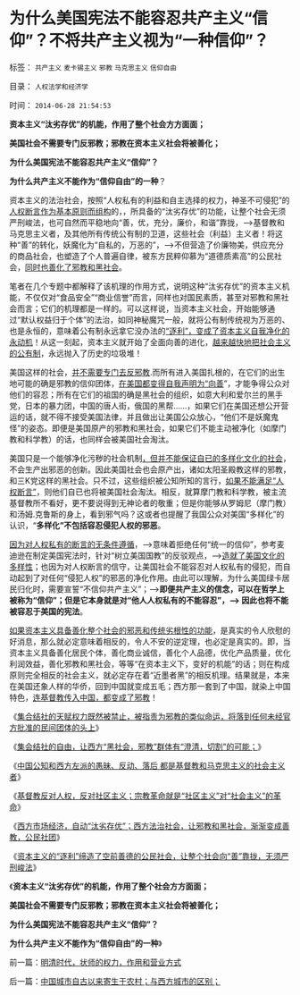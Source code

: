 # 为什么美国宪法不能容忍共产主义“信仰”？不将共产主义视为“一种信仰”？

标签： `共产主义` `麦卡锡主义` `邪教` `马克思主义` `信仰自由` 

目录： `人权法学和经济学`

时间： `2014-06-28 21:54:53`

**资本主义“汰劣存优”的机能，作用了整个社会方方面面；**

**美国社会不需要专门反邪教；邪教在资本主义社会将被善化；**

**为什么美国宪法不能容忍共产主义“信仰”？**

**为什么共产主义不能作为“信仰自由”的一种**？

资本主义的法治社会，按照“人权私有的利益和自主选择的权力，神圣不可侵犯”的[人权断言作为基本原则而组构](../../../2009/2/6/人权经济学.md)的，，所具备的“汰劣存优”的功能，让整个社会无须严刑峻法，也可自然而平稳地向“善，优，充分，廉价，和谐”靠拢，——>基督教和马克思主义者，及其他所有传统公有制的卫道，这些社会（利益）主义者！将这种“善”的转化，妖魔化为“自私的，万恶的”，——>不但营造了价廉物美，供应充分的商品社会，也塑造了个人普遍自律，被东方民粹仰慕为“道德质素高”的公民社会，[同时也善化了邪教和黑社会](http://blog.sina.com.cn/s/blog_5563a64d0102ej15.html)。

笔者在几个专题中都解释了该机理的作用方式，说明这种“汰劣存优”的资本主义机能，不仅仅对“食品安全”“商业信誉”而言，同样也对国民素质，甚至对邪教和黑社会而言；它们的机理都是一样的。可以这样说，当资本主义社会，开始能够通过“默认权益归于个体”的法治，如同神秘魔咒一般，就将公有制传统视为万恶的、也是永恒的，意味着公有制永远拿它没办法的[“逐利”，变成了资本主义自我净化的永动机](http://blog.sina.com.cn/s/blog_5563a64d0102uw7u.html)！从这一刻起，资本主义就开始了全面向善的进化，[越来越快地把社会主义的公有制](../../../2010/9/5/为贫富差距呼唤公有制均贫富.md)，永远抛入了历史的垃圾堆！

美国这样的社会，[并不需要专门去反邪教](../../../2012/12/2/黑社会黄赌毒的衍生成本被高度关注.md).而所有进入美国扎根的，在它们的出生地可能的确是邪教的信仰团体，[在美国都变得自我声明为“向善](../../../2012/12/3/黑社会在公共约束下脆弱而渐渐无害.md)”，才能争得公众对他们的容忍；所有在它们的祖国的确是黑社会的组织，如意大利和爱尔兰的黑手党，日本的暴力团，中国的唐人街，俄国的黑帮……，如果它们在美国还想公开营运的话，就不得不接受美国法律，并且做出让美国公众放心，“他们不是妖魔鬼怪”的姿态。即便是美国原产的邪教和黑社会，如果它们不能主动被净化（如摩门教和科学教）的话，也同样会被美国社会淘汰。

美国只是一个能够净化污秽的社会机制[，但并不能保证自已的多样化文化的社会](../../../2011/10/2/宾夕法尼亚对美国的贡献，多元化带动的突飞猛进.md)，不会生产出邪恶的创新。因此美国社会也会原产出，诸如太阳圣殿教这样的邪教，和三K党这样的黑社会。只不过，这些组织被公知所知的言行，[如果不能满足“人权断言”](../../../2010/6/10/“天无二日，法无二纲”科学体系基本要求.md)，则他们自已也将被美国社会淘汰。相反，就算摩门教和科学教，被主流基督教所不看好，更不要说得到无神论者的敬重；但是你能够从罗姆尼（摩门教）和汤姆.克鲁斯的身上，看到邪气吗？这或者也提醒了我国公众对美国“多样化”的认识，“**多样化”不包括容忍侵犯人权的邪恶**。

[因为对人权私有的断言的无条件遵循](../../../2010/6/26/个人主义是精诚合作的前提，民主宪政的唯一途径.md)，——>意味着拒绝任何“统一的信仰”，参考麦迪逊在制定美国宪法时，针对“树立美国国教”的反驳观点，——>[造就了美国文化的多样性](../../../2011/4/19/美国国父华盛顿，麦迪逊，杰斐逊，汉密尔顿.md)；也因为对人权断言的信守，让美国社会不能容忍对人权私有的侵犯，而自动起到了对任何“侵犯人权”的邪恶的净化作用。由此可以理解，为什么美国绿卡居民归化时，需要宣誓“不信仰共产主义”；——>**即便共产主义的信念，可以在哲学上被称为“信仰”；但是它本身就是对“他人人权私有的不能容忍”，——>
因此也将不能被容忍于美国的宪法**。

[如果资本主义具备善化整个社会的邪恶和传统劣根性的功能](../../../2014/1/12/“为了团结说假话”是民主观念中的缺德；.md)，是真实的令人欣慰的好消息，那么就必定意味着相反的，令人不安的逆定理，也必定是真实的。即，当资本主义具备善化居民个体，善化商业诚信，善化个人品德，优化产品质量，优化利润效益，善化邪教和黑社会，等等“在资本主义下，变好的机能”的话；则在构成原则完全相反的社会主义，就必定存在着“近墨者黑”的相反机理。结果就是，本来在美国还象人样的华侨，回到中国就变成五毛；西方那一套到了中国，就染上中国特色，[连基督教传入中国，都变成了邪教](../../../2012/9/12/与人权分离的自由叫法西斯主义.md)！

《[集合结社的天赋权力既然被禁止，被指责为邪教的类似命运，将落到任何未经官方批准的民间团体的头上](http://blog.sina.com.cn/s/blog_5563a64d0102eizk.html)》

《[集会结社的自由，让西方“黑社会，邪教”群体有“澄清，切割”的可能；](http://blog.sina.com.cn/s/blog_5563a64d0102ej0f.html)》

《[中国公知和西方左派的愚昧、反动、落后
都是基督教和马克思主义的社会主义者](http://blog.sina.com.cn/s/blog_5563a64d0102eizm.html)》

《[基督教反对人权，反对社区主义；宗教革命就是“社区主义”对“社会主义”的革命](http://blog.sina.com.cn/s/blog_5563a64d0102ej0d.html)》

《[西方市场经济，自动“汰劣存优”；西方法治社会，让邪教和黑社会，渐渐变成善教，公民社团](http://blog.sina.com.cn/s/blog_5563a64d0102ej15.html)》

《[资本主义的“逐利”缔造了空前善德的公民社会，让整个社会向“善”靠拢，无须严刑峻法](http://blog.sina.com.cn/s/blog_5563a64d0102uw7u.html)》

《**资本主义“汰劣存优”的机能，作用了整个社会方方面面；**

**美国社会不需要专门反邪教；邪教在资本主义社会将被善化；**

**为什么美国宪法不能容忍共产主义“信仰”？**

**为什么共产主义不能作为“信仰自由”的一种**》



前一篇：[明清时代，状师的权力，作用和营业方式](../../../2014/6/28/明清时代，状师的权力，作用和营业方式.md)

后一篇：[中国城市自古以来寄生于农村；与西方城市的区别；](../../../2014/6/29/中国城市自古以来寄生于农村；与西方城市的区别；.md)